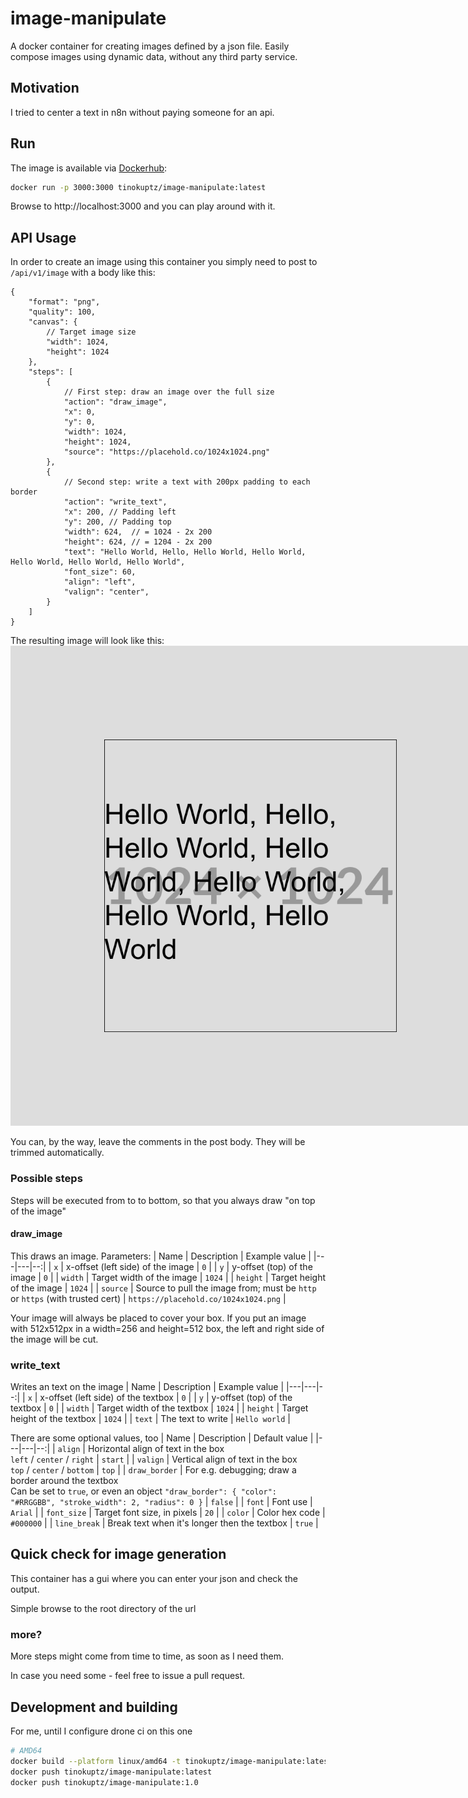 # image-manipulate
A docker container for creating images defined by a json file. Easily compose images using dynamic data, without any third party service.

## Motivation
I tried to center a text in n8n without paying someone for an api.

## Run
The image is available via [Dockerhub](https://hub.docker.com/r/tinokuptz/image-manipulate):
```sh
docker run -p 3000:3000 tinokuptz/image-manipulate:latest
```
Browse to http://localhost:3000 and you can play around with it.

## API Usage
In order to create an image using this container you simply need to post to `/api/v1/image` with a body like this:
```jsonc
{
    "format": "png",
    "quality": 100,
    "canvas": {
        // Target image size
        "width": 1024,
        "height": 1024
    },
    "steps": [
        {
            // First step: draw an image over the full size
            "action": "draw_image",
            "x": 0,
            "y": 0,
            "width": 1024,
            "height": 1024,
            "source": "https://placehold.co/1024x1024.png"
        },
        {
            // Second step: write a text with 200px padding to each border
            "action": "write_text",
            "x": 200, // Padding left
            "y": 200, // Padding top
            "width": 624,  // = 1024 - 2x 200
            "height": 624, // = 1204 - 2x 200
            "text": "Hello World, Hello, Hello World, Hello World, Hello World, Hello World, Hello World",
            "font_size": 60,
            "align": "left",
            "valign": "center",
        }
    ]
}
```
The resulting image will look like this:<br>
<img src="readme/example-image.png" alt="Generated example image" style="max-width: 80dvw; max-height: 80dvh;" />

You can, by the way, leave the comments in the post body. They will be trimmed automatically.

### Possible steps
Steps will be executed from to to bottom, so that you always draw "on top of the image"

#### draw_image
This draws an image. Parameters:
| Name | Description | Example value |
|---|---|--:|
| `x` | x-offset (left side) of the image | `0` |
| `y` | y-offset (top) of the image | `0` |
| `width` | Target width of the image | `1024` |
| `height` | Target height of the image | `1024` |
| `source` | Source to pull the image from; must be `http` or `https` (with trusted cert) | `https://placehold.co/1024x1024.png` |

Your image will always be placed to cover your box. If you put an image with 512x512px in a width=256 and height=512 box, the left and right side of the image will be cut.

### write_text
Writes an text on the image
| Name | Description | Example value |
|---|---|--:|
| `x` | x-offset (left side) of the textbox | `0` |
| `y` | y-offset (top) of the textbox | `0` |
| `width` | Target width of the textbox | `1024` |
| `height` | Target height of the textbox | `1024` |
| `text` | The text to write | `Hello world` |

There are some optional values, too
| Name | Description | Default value |
|---|---|--:|
| `align` | Horizontal align of text in the box<br>`left` / `center` / `right` | `start` |
| `valign` | Vertical align of text in the box<br>`top` / `center` / `bottom` | `top` |
| `draw_border` | For e.g. debugging; draw a border around the textbox<br>Can be set to `true`, or even an object `"draw_border": { "color": "#RRGGBB", "stroke_width": 2, "radius": 0 }` | `false` |
| `font` | Font use | `Arial` |
| `font_size` | Target font size, in pixels | `20` |
| `color` | Color hex code | `#000000` |
| `line_break` | Break text when it's longer then the textbox | `true` |

## Quick check for image generation
This container has a gui where you can enter your json and check the output.

Simple browse to the root directory of the url

### more?
More steps might come from time to time, as soon as I need them.

In case you need some - feel free to issue a pull request.

## Development and building
For me, until I configure drone ci on this one
```sh
# AMD64
docker build --platform linux/amd64 -t tinokuptz/image-manipulate:latest -t tinokuptz/image-manipulate:1.0 .
docker push tinokuptz/image-manipulate:latest
docker push tinokuptz/image-manipulate:1.0
```